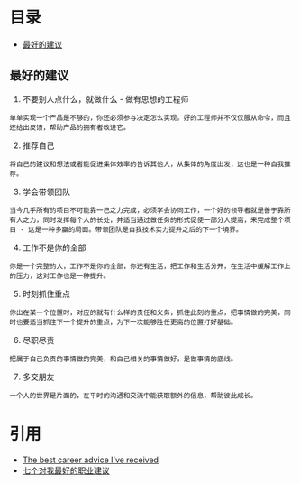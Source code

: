 # 目录
* [最好的建议](#最好的建议)

## 最好的建议
1. 不要别人点什么，就做什么 - 做有思想的工程师
```
单单实现一个产品是不够的，你还必须参与决定怎么实现。好的工程师并不仅仅服从命令，而且还给出反馈，帮助产品的拥有者改进它。
```
2. 推荐自己
```
将自己的建议和想法或者能促进集体效率的告诉其他人，从集体的角度出发，这也是一种自我推荐。
```
3. 学会带领团队
```
当今几乎所有的项目不可能靠一己之力完成，必须学会协同工作，一个好的领导者就是善于靠所有人之力，同时发挥每个人的长处，并适当通过做任务的形式促使一部分人提高，来完成整个项目 - 这是一种多赢的局面。带领团队是自我技术实力提升之后的下一个境界。
```
4. 工作不是你的全部
```
你是一个完整的人，工作不是你的全部，你还有生活，把工作和生活分开，在生活中缓解工作上的压力，这对工作也是一种提升。
```
5. 时刻抓住重点
```
你出在某一个位置时，对应的就有什么样的责任和义务，抓住此刻的重点，把事情做的完美，同时也要适当抓住下一个提升的重点，为下一次能够胜任更高的位置打好基础。
```
6. 尽职尽责
```
把属于自己负责的事情做的完美，和自己相关的事情做好，是做事情的底线。
```
7. 多交朋友
```
一个人的世界是片面的，在平时的沟通和交流中能获取额外的信息，帮助彼此成长。
```

# 引用
* [The best career advice I’ve received](https://humanwhocodes.com/blog/2013/10/15/the-best-career-advice-ive-received/)
* [七个对我最好的职业建议](http://www.ruanyifeng.com/blog/2015/09/career-advice.html)